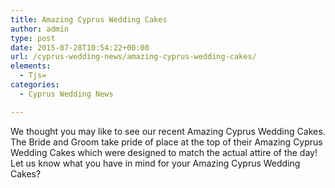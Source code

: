```yaml
---
title: Amazing Cyprus Wedding Cakes
author: admin
type: post
date: 2015-07-28T10:54:22+00:00
url: /cyprus-wedding-news/amazing-cyprus-wedding-cakes/
elements:
  - Tjs=
categories:
  - Cyprus Wedding News

---
```

We thought you may like to see our recent Amazing Cyprus Wedding Cakes. The Bride and Groom take pride of place at the top of their Amazing Cyprus Wedding Cakes which were designed to match the actual attire of the day! Let us know what you have in mind for your Amazing Cyprus Wedding Cakes?